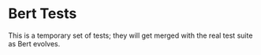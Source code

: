 # Bert Tests
This is a temporary set of tests; they will get merged with
the real test suite as Bert evolves.
